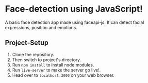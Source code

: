 # **Face-detection using JavaScript!**
A basic face detection app made using faceapi-js. It can detect facial expressions, position and emotions.

## **Project-Setup**
1. Clone the repository.
2. Then switch to project's directory.
3. Run `npm install` to install node modules.
4. Run `live-server` to make the server go live!.
5. Head over to `localhost:3000` on your web browser.

